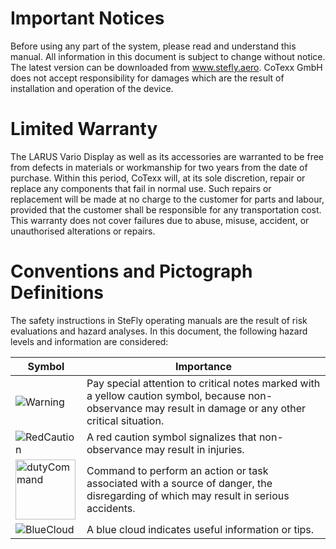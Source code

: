 
# Important Notices
Before using any part of the system, please read and understand this manual. All information in this document is subject to change without notice. The latest version can be downloaded from www.stefly.aero.
CoTexx GmbH does not accept responsibility for damages which are the result of installation and operation of the device.

# Limited Warranty
The LARUS Vario Display as well as its accessories are warranted to be free from defects in materials or workmanship for two years from the date of purchase. Within this period, CoTexx will, at its sole discretion, repair or replace any components that fail in normal use. Such repairs or replacement will be made at no charge to the customer for parts and labour, provided that the customer shall be responsible for any transportation cost. This warranty does not cover failures due to abuse, misuse, accident, or unauthorised alterations or repairs.

# Conventions and Pictograph Definitions
The safety instructions in SteFly operating manuals are the result of risk evaluations and hazard analyses. In this document, the following hazard levels and information are considered:

| Symbol | Importance |
|---------|-----------------------------------------------------------------------------------------------------------|
| ![Warning](https://github.com/user-attachments/assets/d4d53fa4-362f-43d1-a31f-d700677334a2) | Pay special attention to critical notes marked with a yellow caution symbol, because non-observance may result in damage or any other critical situation. |
![RedCaution](https://github.com/user-attachments/assets/dbb8a408-9f9d-458d-a264-9feea949df0b)| A red caution symbol signalizes that non-observance may result in injuries. |
<img width="96" alt="dutyCommand" src="https://github.com/user-attachments/assets/af0bbfa4-a1d5-49df-89b0-6b0c82f23452" /> | Command to perform an action or task associated with a source of danger, the disregarding of which may result in serious accidents. |
![BlueCloud](https://github.com/user-attachments/assets/1b6318f4-a56a-4fb2-bf98-abb970205a1d) | A blue cloud indicates useful information or tips. |

